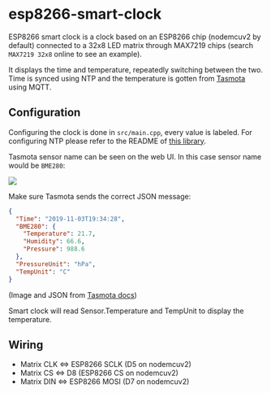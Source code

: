 # esp8266-smart-clock

ESP8266 smart clock is a clock based on an ESP8266 chip (nodemcuv2 by default) connected to a 32x8 LED matrix through
MAX7219 chips (search `MAX7219 32x8` online to see an example).

It displays the time and temperature, repeatedly switching between the two. Time is synced using NTP and the temperature
is gotten from [Tasmota](https://tasmota.github.io/docs/) using MQTT.

## Configuration

Configuring the clock is done in `src/main.cpp`, every value is labeled. For configuring NTP please refer to the README
of [this library](https://github.com/sstaub/NTP).

Tasmota sensor name can be seen on the web UI. In this case sensor name would be `BME280`:

![](https://user-images.githubusercontent.com/5904370/68090360-337c7780-fe73-11e9-95a0-1ec84fae8090.png)

Make sure Tasmota sends the correct JSON message:

```json
{
  "Time": "2019-11-03T19:34:28",
  "BME280": {
    "Temperature": 21.7,
    "Humidity": 66.6,
    "Pressure": 988.6
  },
  "PressureUnit": "hPa",
  "TempUnit": "C"
}
```

(Image and JSON from [Tasmota docs](https://tasmota.github.io/docs/BME280/))

Smart clock will read Sensor.Temperature and TempUnit to display the temperature.

## Wiring

- Matrix CLK <=> ESP8266 SCLK (D5 on nodemcuv2)
- Matrix CS <=> D8 (ESP8266 CS on nodemcuv2)
- Matrix DIN <=> ESP8266 MOSI (D7 on nodemcuv2)